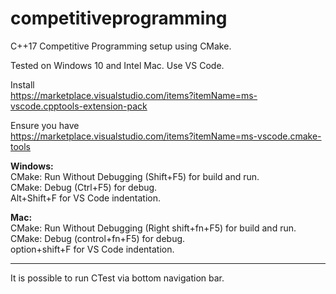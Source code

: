 # competitiveprogramming
C++17 Competitive Programming setup using CMake.

Tested on Windows 10 and Intel Mac. Use VS Code.

Install<br/>
https://marketplace.visualstudio.com/items?itemName=ms-vscode.cpptools-extension-pack

Ensure you have<br/>
https://marketplace.visualstudio.com/items?itemName=ms-vscode.cmake-tools

**Windows:**<br/>
CMake: Run Without Debugging (Shift+F5) for build and run.<br/>
CMake: Debug (Ctrl+F5) for debug.<br/>
Alt+Shift+F for VS Code indentation.<br/>

**Mac:**<br/>
CMake: Run Without Debugging (Right shift+fn+F5) for build and run.<br/>
CMake: Debug (control+fn+F5) for debug.<br/>
option+shift+F for VS Code indentation.<br/>

<hr />

It is possible to run CTest via bottom navigation bar.
